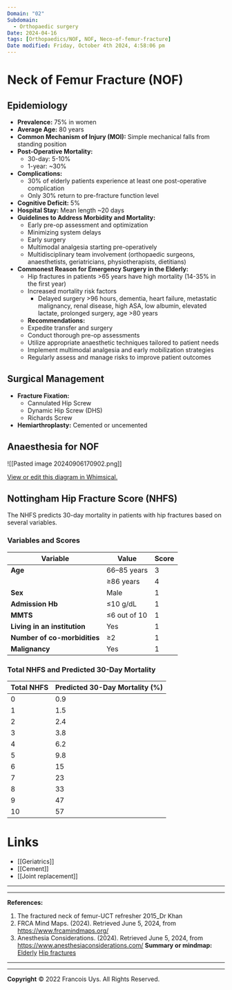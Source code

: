 ```yaml
---
Domain: "02"
Subdomain:
  - Orthopaedic surgery
Date: 2024-04-16
tags: [Orthopaedics/NOF, NOF, Neco-of-femur-fracture]
Date modified: Friday, October 4th 2024, 4:58:06 pm
---
```


# Neck of Femur Fracture (NOF)

## Epidemiology

- **Prevalence:** 75% in women
- **Average Age:** 80 years
- **Common Mechanism of Injury (MOI):** Simple mechanical falls from standing position
- **Post-Operative Mortality:**
  - 30-day: 5-10%
  - 1-year: ~30%
- **Complications:**
  - 30% of elderly patients experience at least one post-operative complication
  - Only 30% return to pre-fracture function level
- **Cognitive Deficit:** 5%
- **Hospital Stay:** Mean length ~20 days
- **Guidelines to Address Morbidity and Mortality:**
  - Early pre-op assessment and optimization
  - Minimizing system delays
  - Early surgery
  - Multimodal analgesia starting pre-operatively
  - Multidisciplinary team involvement (orthopaedic surgeons, anaesthetists, geriatricians, physiotherapists, dietitians)
- **Commonest Reason for Emergency Surgery in the Elderly:**
  - Hip fractures in patients >65 years have high mortality (14-35% in the first year)
  - Increased mortality risk factors
	  - Delayed surgery >96 hours, dementia, heart failure, metastatic malignancy, renal disease, high ASA, low albumin, elevated lactate, prolonged surgery, age >80 years
  - **Recommendations:**
  - Expedite transfer and surgery
  - Conduct thorough pre-op assessments
  - Utilize appropriate anaesthetic techniques tailored to patient needs
  - Implement multimodal analgesia and early mobilization strategies
  - Regularly assess and manage risks to improve patient outcomes

## Surgical Management

- **Fracture Fixation:**
  - Cannulated Hip Screw
  - Dynamic Hip Screw (DHS)
  - Richards Screw
- **Hemiarthroplasty:** Cemented or uncemented

## Anaesthesia for NOF

![[Pasted image 20240906170902.png]]

[View or edit this diagram in Whimsical.](https://whimsical.com/anaesthesia-for-nof-LJXvYRo9WTywT1L5gXorP8?ref=chatgpt)

## Nottingham Hip Fracture Score (NHFS)

The NHFS predicts 30-day mortality in patients with hip fractures based on several variables.

### Variables and Scores

| Variable | Value | Score |
|----------|-------|-------|
| **Age** | 66–85 years | 3 |
|         | ≥86 years   | 4 |
| **Sex** | Male        | 1 |
| **Admission Hb** | ≤10 g/dL | 1 |
| **MMTS** | ≤6 out of 10 | 1 |
| **Living in an institution** | Yes | 1 |
| **Number of co-morbidities** | ≥2 | 1 |
| **Malignancy** | Yes | 1 |

### Total NHFS and Predicted 30-Day Mortality

| Total NHFS | Predicted 30-Day Mortality (%) |
|------------|-------------------------------|
| 0          | 0.9                           |
| 1          | 1.5                           |
| 2          | 2.4                           |
| 3          | 3.8                           |
| 4          | 6.2                           |
| 5          | 9.8                           |
| 6          | 15                            |
| 7          | 23                            |
| 8          | 33                            |
| 9          | 47                            |
| 10         | 57                            |

# Links
- [[Geriatrics]]
- [[Cement]]
- [[Joint replacement]]

---

---
**References:**

1. The fractured neck of femur-UCT refresher 2015_Dr Khan
2. FRCA Mind Maps. (2024). Retrieved June 5, 2024, from https://www.frcamindmaps.org/
3. Anesthesia Considerations. (2024). Retrieved June 5, 2024, from https://www.anesthesiaconsiderations.com/
**Summary or mindmap:**
[Elderly](https://frcamindmaps.org/mindmaps/patientconditions1/elderly/elderly.html)
[Hip fractures](https://frcamindmaps.org/mindmaps/regional/hipfractures/hipfractures.html)

---------------------------------------------------------------------------------------------


---

**Copyright**
© 2022 Francois Uys. All Rights Reserved.

